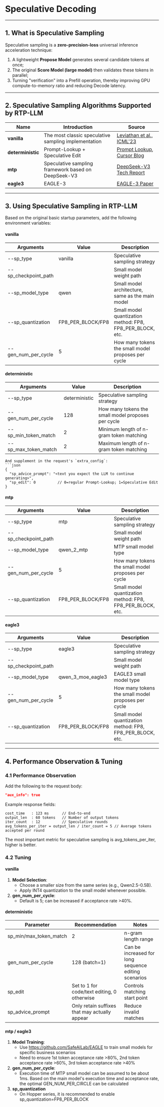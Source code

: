 # Speculative Decoding

---

## 1. What is Speculative Sampling
Speculative sampling is a **zero-precision-loss** universal inference acceleration technique:
1. A lightweight **Propose Model** generates several candidate tokens at once;
2. The original **Score Model (large model)** then validates these tokens in parallel;
3. Turning "verification" into a Prefill operation, thereby improving GPU compute-to-memory ratio and reducing Decode latency.

---

## 2. Speculative Sampling Algorithms Supported by RTP-LLM

| Name | Introduction | Source |
|---|---|---|
| **vanilla** | The most classic speculative sampling implementation | [Leviathan et al., ICML'23](https://proceedings.mlr.press/v202/leviathan23a/leviathan23a.pdf) |
| **deterministic** | Prompt-Lookup + Speculative Edit | [Prompt Lookup](https://github.com/apoorvumang/prompt-lookup-decoding), [Cursor Blog](https://fireworks.ai/blog/cursor) |
| **mtp** | Speculative sampling framework based on DeepSeek-V3 | [DeepSeek-V3 Tech Report](https://arxiv.org/pdf/2412.19437) |
| **eagle3** | EAGLE-3 | [EAGLE-3 Paper](https://arxiv.org/pdf/2503.01840) |

---

## 3. Using Speculative Sampling in RTP-LLM

Based on the original basic startup parameters, add the following environment variables:

#### vanilla

| Arguments | Value | Description |
|-----------|---------------|-------------|
| --sp_type | vanilla | Speculative sampling strategy |
| --sp_checkpoint_path | <small model ckpt> | Small model weight path |
| --sp_model_type | qwen | Small model architecture, same as the main model |
| --sp_quantization | FP8_PER_BLOCK/FP8 | Small model quantization method: FP8, FP8_PER_BLOCK, etc. |
| --gen_num_per_cycle | 5 | How many tokens the small model proposes per cycle |

#### deterministic

| Arguments | Value | Description |
|-----------|---------------|-------------|
| --sp_type | deterministic | Speculative sampling strategy |
| --gen_num_per_cycle | 128 | How many tokens the small model proposes per cycle |
| --sp_min_token_match | 2 | Minimum length of n-gram token matching |
| --sp_max_token_match | 2 | Maximum length of n-gram token matching |

```
And supplement in the request's `extra_config`:
```json
{
  "sp_advice_prompt": "<text you expect the LLM to continue generating>",
  "sp_edit": 0          // 0=regular Prompt-Lookup; 1=Speculative Edit
}
```

#### mtp
| Arguments | Value | Description |
|-----------|---------------|-------------|
| --sp_type | mtp | Speculative sampling strategy |
| --sp_checkpoint_path | <small model ckpt> | Small model weight path |
| --sp_model_type | qwen_2_mtp | MTP small model type |
| --gen_num_per_cycle | 5 | How many tokens the small model proposes per cycle |
| --sp_quantization | FP8_PER_BLOCK/FP8 | Small model quantization method: FP8, FP8_PER_BLOCK, etc. |


#### eagle3
| Arguments | Value | Description |
|-----------|---------------|-------------|
| --sp_type | eagle3 | Speculative sampling strategy |
| --sp_checkpoint_path | <small model ckpt> | Small model weight path |
| --sp_model_type | qwen_3_moe_eagle3 | EAGLE3 small model type |
| --gen_num_per_cycle | 5 | How many tokens the small model proposes per cycle |
| --sp_quantization | FP8_PER_BLOCK/FP8 | Small model quantization method: FP8, FP8_PER_BLOCK, etc. |


---

## 4. Performance Observation & Tuning


### 4.1 Performance Observation
Add the following to the request body:
```json
"aux_info": true
```
Example response fields:
```text
cost_time   : 123 ms      // End-to-end
output_len  : 60 tokens   // Number of output tokens
iter_count  : 12          // Speculative rounds
avg_tokens_per_iter = output_len / iter_count = 5 // Average tokens accepted per round
```
The most important metric for speculative sampling is avg_tokens_per_iter, higher is better.

### 4.2 Tuning
#### vanilla
1. **Model Selection**:
   - Choose a smaller size from the same series (e.g., Qwen2.5-0.5B).
   - Apply INT4 quantization to the small model whenever possible.
2. **gen_num_per_cycle**:
   - Default is 5; can be increased if acceptance rate >40%.

#### deterministic
| Parameter | Recommendation | Notes |
|---|---|---|
| sp_min/max_token_match | 2 | n-gram length range |
| gen_num_per_cycle | 128 (batch=1) | Can be increased for long sequence editing scenarios |
| sp_edit | Set to 1 for code/text editing, 0 otherwise | Controls matching start point |
| sp_advice_prompt | Only retain suffixes that may actually appear | Reduce invalid matches |


#### mtp / eagle3
1. **Model Training**:
   - Use https://github.com/SafeAILab/EAGLE to train small models for specific business scenarios
   - Need to ensure 1st token acceptance rate >80%, 2nd token acceptance rate >60%, 3rd token acceptance rate >40%
2. **gen_num_per_cycle**:
   - Execution time of MTP small model can be assumed to be about 1ms. Based on the main model's execution time and acceptance rate, the optimal GEN_NUM_PER_CIRCLE can be calculated
3. **sp_quantization**
   - On Hopper series, it is recommended to enable sp_quantization=FP8_PER_BLOCK